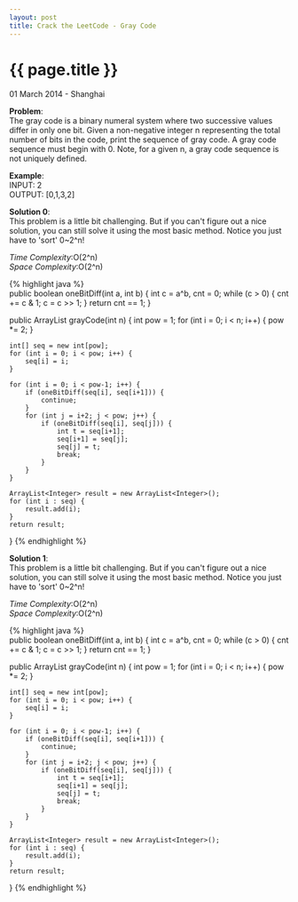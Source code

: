 ```yaml
---
layout: post
title: Crack the LeetCode - Gray Code
---
```


{{ page.title }}
================

<p class="meta">01 March 2014 - Shanghai </p>

**Problem**:  
The gray code is a binary numeral system where two successive values differ in only one bit. Given a non-negative integer n representing the total number of bits in the code, print the sequence of gray code. A gray code sequence must begin with 0. Note, for a given n, a gray code sequence is not uniquely defined.

**Example**:    
INPUT: 2  
OUTPUT: [0,1,3,2]

**Solution 0**:  
This problem is a little bit challenging. But if you can't figure out a nice solution, you can still solve it using the most basic method. Notice you just have to 'sort' 0~2^n!

*Time Complexity*:O(2^n)  
*Space Complexity*:O(2^n)  

{% highlight java %}  
public boolean oneBitDiff(int a, int b) {
    int c = a^b, cnt = 0;
    while (c > 0) {
        cnt += c & 1;
        c = c >> 1;
    }
    return cnt == 1;
}

public ArrayList<Integer> grayCode(int n) {
    int pow = 1;
    for (int i = 0; i < n; i++) {
        pow *= 2;
    }

    int[] seq = new int[pow];
    for (int i = 0; i < pow; i++) {
        seq[i] = i;
    }

    for (int i = 0; i < pow-1; i++) {
        if (oneBitDiff(seq[i], seq[i+1])) {
            continue;
        }
        for (int j = i+2; j < pow; j++) {
            if (oneBitDiff(seq[i], seq[j])) {
                int t = seq[i+1];
                seq[i+1] = seq[j];
                seq[j] = t;
                break;
            }
        }
    }

    ArrayList<Integer> result = new ArrayList<Integer>();
    for (int i : seq) {
        result.add(i);
    }
    return result;
}
{% endhighlight %}

**Solution 1**:  
This problem is a little bit challenging. But if you can't figure out a nice solution, you can still solve it using the most basic method. Notice you just have to 'sort' 0~2^n!

*Time Complexity*:O(2^n)  
*Space Complexity*:O(2^n)  

{% highlight java %}  
public boolean oneBitDiff(int a, int b) {
    int c = a^b, cnt = 0;
    while (c > 0) {
        cnt += c & 1;
        c = c >> 1;
    }
    return cnt == 1;
}

public ArrayList<Integer> grayCode(int n) {
    int pow = 1;
    for (int i = 0; i < n; i++) {
        pow *= 2;
    }

    int[] seq = new int[pow];
    for (int i = 0; i < pow; i++) {
        seq[i] = i;
    }

    for (int i = 0; i < pow-1; i++) {
        if (oneBitDiff(seq[i], seq[i+1])) {
            continue;
        }
        for (int j = i+2; j < pow; j++) {
            if (oneBitDiff(seq[i], seq[j])) {
                int t = seq[i+1];
                seq[i+1] = seq[j];
                seq[j] = t;
                break;
            }
        }
    }

    ArrayList<Integer> result = new ArrayList<Integer>();
    for (int i : seq) {
        result.add(i);
    }
    return result;
}
{% endhighlight %}
